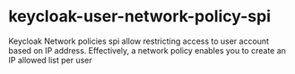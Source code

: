 # keycloak-user-network-policy-spi
Keycloak Network policies spi allow restricting access to user account based on IP address. Effectively, a network policy enables you to create an IP allowed list per user

